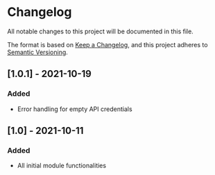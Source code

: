 # Changelog
All notable changes to this project will be documented in this file.

The format is based on [Keep a Changelog](https://keepachangelog.com/en/1.0.0/),
and this project adheres to [Semantic Versioning](https://semver.org/spec/v2.0.0.html).

## [1.0.1] - 2021-10-19
### Added
- Error handling for empty API credentials

## [1.0] - 2021-10-11
### Added
- All initial module functionalities
